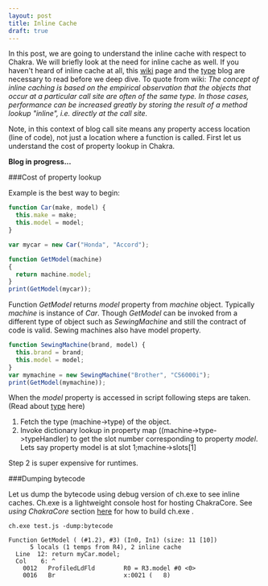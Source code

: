 ```yaml
---
layout: post
title: Inline Cache
draft: true
---
```

In this post, we are going to understand the inline cache with respect to Chakra. We will briefly look at the need for inline cache as well. If you haven't heard of inline cache at all, this [wiki](https://en.wikipedia.org/wiki/Inline_caching) page and the [type](http://abchatra.github.com/Type) blog are necessary to read before we deep dive. To quote from wiki:
*The concept of inline caching is based on the empirical observation that the objects that occur at a particular call site are often of the same type. In those cases, performance can be increased greatly by storing the result of a method lookup "inline", i.e. directly at the call site.*

Note, in this context of blog call site means any property access location (line of code), not just a location where a function is called. First let us understand the cost of property lookup in Chakra.

<!--more-->  

**Blog in progress...**

###Cost of property lookup

Example is the best way to begin:
```js
function Car(make, model) {
  this.make = make;
  this.model = model;
}

var mycar = new Car("Honda", "Accord");

function GetModel(machine)
{
  return machine.model;
}
print(GetModel(mycar));
```

Function *GetModel* returns *model* property from *machine* object. Typically *machine* is instance of *Car*. Though *GetModel* can be invoked from a different type of object such as *SewingMachine* and still the contract of code is valid. Sewing machines also have model property. 

```js
function SewingMachine(brand, model) {
  this.brand = brand;
  this.model = model;
}
var mymachine = new SewingMachine("Brother", "CS6000i");
print(GetModel(mymachine));
```

When the *model* property is accessed in script following steps are taken. (Read about [type](http://abchatra.github.io/Type) here)

1.  Fetch the type (machine->type) of the object. 
2.  Invoke dictionary lookup in property map ((machine->type->typeHandler) to get the slot number corresponding to property *model*. Lets say property model is at slot 1;machine->slots[1]

Step 2 is super expensive for runtimes. 


###Dumping bytecode

Let us dump the bytecode using debug version of ch.exe to see inline caches. Ch.exe is a lightweight console host for hosting ChakraCore. See *using ChakraCore* section [here](https://github.com/microsoft/chakracore) for how to build ch.exe . 

```
ch.exe test.js -dump:bytecode

Function GetModel ( (#1.2), #3) (In0, In1) (size: 11 [10])
      5 locals (1 temps from R4), 2 inline cache
  Line  12: return myCar.model;
  Col    6: ^
    0012   ProfiledLdFld        R0 = R3.model #0 <0>
    0016   Br                   x:0021 (   8)
    

```

